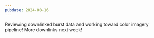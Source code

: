```yaml
---
pubdate: 2024-08-16
---
```


Reviewing downlinked burst data and working toward color imagery pipeline!  More downlinks next week!
